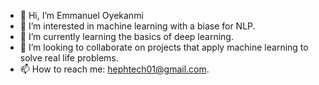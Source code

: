 - 👋 Hi, I’m Emmanuel Oyekanmi
- 👀 I’m interested in machine learning with a biase for NLP.
- 🌱 I’m currently learning the basics of deep learning.
- 💞️ I’m looking to collaborate on projects that apply machine learning to solve real life problems.
- 📫 How to reach me: hephtech01@gmail.com.

<!---
hephtechy/hephtechy is a ✨ special ✨ repository because its `README.md` (this file) appears on your GitHub profile.
You can click the Preview link to take a look at your changes.
--->
